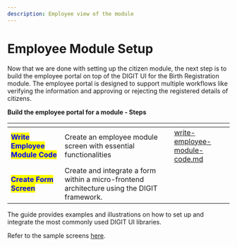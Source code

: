 ```yaml
---
description: Employee view of the module
---
```


# Employee Module Setup

Now that we are done with setting up the citizen module, the next step is to build the employee portal on top of the DIGIT UI for the Birth Registration module. The employee portal is designed to support multiple workflows like verifying the information and approving or rejecting the registered details of citizens.

**Build the employee portal for a module - Steps**

<table data-card-size="large" data-view="cards"><thead><tr><th></th><th></th><th></th><th data-hidden data-card-target data-type="content-ref"></th></tr></thead><tbody><tr><td><mark style="color:blue;"><strong>Write Employee Module Code</strong></mark></td><td>Create an employee module screen with essential functionalities</td><td></td><td><a href="write-employee-module-code.md">write-employee-module-code.md</a></td></tr><tr><td><mark style="color:blue;"><strong>Create Form Screen</strong></mark></td><td>Create and integrate a form within a micro-frontend architecture using the DIGIT framework.</td><td></td><td></td></tr></tbody></table>

The guide provides examples and illustrations on how to set up and integrate the most commonly used DIGIT UI libraries.

Refer to the sample screens [here](../citizen-module-setup/sample-screenshots.md).

